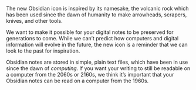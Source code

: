 The new Obsidian icon is inspired by its namesake, the volcanic rock which has been used since the dawn of humanity to make arrowheads, scrapers, knives, and other tools.

We want to make it possible for your digital notes to be preserved for generations to come. While we can’t predict how computers and digital information will evolve in the future, the new icon is a reminder that we can look to the past for inspiration.

Obsidian notes are stored in simple, plain text files, which have been in use since the dawn of _computing_. If you want your writing to still be readable on a computer from the 2060s or 2160s, we think it’s important that your Obsidian notes can be read on a computer from the 1960s.